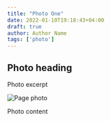 ```yaml
---
title: "Photo One"
date: 2022-01-10T19:18:43+04:00
draft: true
author: Author Name
tags: ['photo']
---
```


## Photo heading

Photo excerpt

![Page photo](https://via.placeholder.com/500/)

Photo content